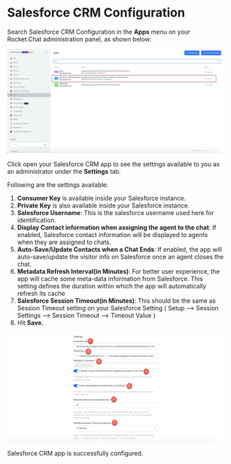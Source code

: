# Salesforce CRM Configuration

Search Salesforce CRM Configuration in the **Apps** menu on your Rocket.Chat administration panel, as shown below:

![](<../../../../../../.gitbook/assets/image (771).png>)

Click open your Salesforce CRM app to see the settings available to you as an administrator under the **Settings** tab.

Following are the settings available:

1. **Consumer Key** is available inside your Salesforce instance.
2. **Private Key** is also available inside your Salesforce instance.
3. **Salesforce Username**: This is the salesforce username used here for identification.
4. **Display Contact information when assigning the agent to the chat**: If enabled, Salesforce contact information will be displayed to agents when they are assigned to chats.
5. **Auto-Save/Update Contacts when a Chat Ends**: If enabled, the app will auto-save/update the visitor info on Salesforce once an agent closes the chat.
6. **Metadata Refresh Interval(in Minutes)**: For better user experience, the app will cache some meta-data information from Salesforce. This setting defines the duration within which the app will automatically refresh its cache
7. **Salesforce Session Timeout(in Minutes)**: This should be the same as Session Timeout setting on your Salesforce Setting ( Setup --> Session Settings --> Session Timeout --> Timeout Value )
8. Hit **Save.**

![Salesforce CRM App Settings](<../../../../../../.gitbook/assets/RasaAppSettings  (1).png>)

Salesforce CRM app is successfully configured.
